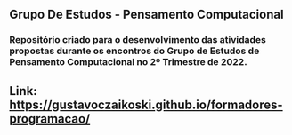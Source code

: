 ## Grupo De Estudos - Pensamento Computacional

### Repositório criado para o desenvolvimento das atividades propostas durante os encontros do Grupo de Estudos de Pensamento Computacional no 2º Trimestre de 2022.

## Link: https://gustavoczaikoski.github.io/formadores-programacao/

